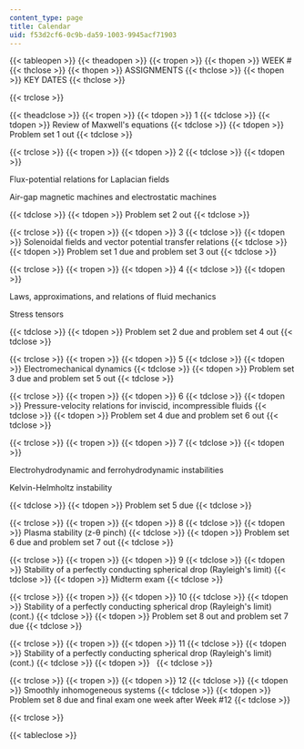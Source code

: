 ```yaml
---
content_type: page
title: Calendar
uid: f53d2cf6-0c9b-da59-1003-9945acf71903
---
```


{{< tableopen >}}
{{< theadopen >}}
{{< tropen >}}
{{< thopen >}}
WEEK #
{{< thclose >}}
{{< thopen >}}
ASSIGNMENTS
{{< thclose >}}
{{< thopen >}}
KEY DATES
{{< thclose >}}

{{< trclose >}}

{{< theadclose >}}
{{< tropen >}}
{{< tdopen >}}
1
{{< tdclose >}}
{{< tdopen >}}
Review of Maxwell's equations
{{< tdclose >}}
{{< tdopen >}}
Problem set 1 out
{{< tdclose >}}

{{< trclose >}}
{{< tropen >}}
{{< tdopen >}}
2
{{< tdclose >}}
{{< tdopen >}}


Flux-potential relations for Laplacian fields

Air-gap magnetic machines and electrostatic machines


{{< tdclose >}}
{{< tdopen >}}
Problem set 2 out
{{< tdclose >}}

{{< trclose >}}
{{< tropen >}}
{{< tdopen >}}
3
{{< tdclose >}}
{{< tdopen >}}
Solenoidal fields and vector potential transfer relations
{{< tdclose >}}
{{< tdopen >}}
Problem set 1 due and problem set 3 out
{{< tdclose >}}

{{< trclose >}}
{{< tropen >}}
{{< tdopen >}}
4
{{< tdclose >}}
{{< tdopen >}}


Laws, approximations, and relations of fluid mechanics

Stress tensors


{{< tdclose >}}
{{< tdopen >}}
Problem set 2 due and problem set 4 out
{{< tdclose >}}

{{< trclose >}}
{{< tropen >}}
{{< tdopen >}}
5
{{< tdclose >}}
{{< tdopen >}}
Electromechanical dynamics
{{< tdclose >}}
{{< tdopen >}}
Problem set 3 due and problem set 5 out
{{< tdclose >}}

{{< trclose >}}
{{< tropen >}}
{{< tdopen >}}
6
{{< tdclose >}}
{{< tdopen >}}
Pressure-velocity relations for inviscid, incompressible fluids
{{< tdclose >}}
{{< tdopen >}}
Problem set 4 due and problem set 6 out
{{< tdclose >}}

{{< trclose >}}
{{< tropen >}}
{{< tdopen >}}
7
{{< tdclose >}}
{{< tdopen >}}


Electrohydrodynamic and ferrohydrodynamic instabilities

Kelvin-Helmholtz instability


{{< tdclose >}}
{{< tdopen >}}
Problem set 5 due
{{< tdclose >}}

{{< trclose >}}
{{< tropen >}}
{{< tdopen >}}
8
{{< tdclose >}}
{{< tdopen >}}
Plasma stability (z-θ pinch)
{{< tdclose >}}
{{< tdopen >}}
Problem set 6 due and problem set 7 out
{{< tdclose >}}

{{< trclose >}}
{{< tropen >}}
{{< tdopen >}}
9
{{< tdclose >}}
{{< tdopen >}}
Stability of a perfectly conducting spherical drop (Rayleigh's limit)
{{< tdclose >}}
{{< tdopen >}}
Midterm exam
{{< tdclose >}}

{{< trclose >}}
{{< tropen >}}
{{< tdopen >}}
10
{{< tdclose >}}
{{< tdopen >}}
Stability of a perfectly conducting spherical drop (Rayleigh's limit) (cont.)
{{< tdclose >}}
{{< tdopen >}}
Problem set 8 out and problem set 7 due
{{< tdclose >}}

{{< trclose >}}
{{< tropen >}}
{{< tdopen >}}
11
{{< tdclose >}}
{{< tdopen >}}
Stability of a perfectly conducting spherical drop (Rayleigh's limit) (cont.)
{{< tdclose >}}
{{< tdopen >}}
 
{{< tdclose >}}

{{< trclose >}}
{{< tropen >}}
{{< tdopen >}}
12
{{< tdclose >}}
{{< tdopen >}}
Smoothly inhomogeneous systems
{{< tdclose >}}
{{< tdopen >}}
Problem set 8 due and final exam one week after Week #12
{{< tdclose >}}

{{< trclose >}}

{{< tableclose >}}